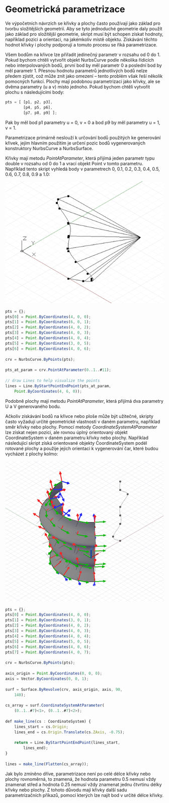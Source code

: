 # Geometrická parametrizace

Ve výpočetních návrzích se křivky a plochy často používají jako základ pro tvorbu složitějších geometrií. Aby se tyto jednoduché geometrie daly použít jako základ pro složitější geometrie, skript musí být schopen získat hodnoty, například pozici a orientaci, na jakémkoliv místě objektu. Získávání těchto hodnot křivky i plochy podporují a tomuto procesu se říká parametrizace.

Všem bodům na křivce lze přiřadit jedinečný parametr v rozsahu od 0 do 1. Pokud bychom chtěli vytvořit objekt NurbsCurve podle několika řídicích nebo interpolovaných bodů, první bod by měl parametr 0 a poslední bod by měl parametr 1. Přesnou hodnotu parametrů jednotlivých bodů nelze předem zjistit, což může znít jako omezení – tento problém však řeší několik pomocných funkcí. Plochy mají podobnou parametrizaci jako křivky, ale se dvěma parametry (u a v) místo jednoho. Pokud bychom chtěli vytvořit plochu s následujícími body:

```js
pts = [ [p1, p2, p3],
        [p4, p5, p6],
        [p7, p8, p9] ];
```

Pak by měl bod p1 parametry u = 0, v = 0 a bod p9 by měl parametry u = 1, v = 1.

Parametrizace primárně neslouží k určování bodů použitých ke generování křivek, jejím hlavním použitím je určení pozic bodů vygenerovaných konstruktory NurbsCurve a NurbsSurface.

Křivky mají metodu *PointAtParameter*, která přijímá jeden parametr typu double v rozsahu od 0 do 1 a vrací objekt Point v tomto parametru. Například tento skript vyhledá body v parametrech 0, 0.1, 0.2, 0.3, 0.4, 0.5, 0.6, 0.7, 0.8, 0.9 a 1.0:

![](images/12-7/GeometricParameterization_01.png)

```js
pts = {};
pts[0] = Point.ByCoordinates(4, 0, 0);
pts[1] = Point.ByCoordinates(6, 0, 1);
pts[2] = Point.ByCoordinates(4, 0, 2);
pts[3] = Point.ByCoordinates(4, 0, 3);
pts[4] = Point.ByCoordinates(4, 0, 4);
pts[5] = Point.ByCoordinates(3, 0, 5);
pts[6] = Point.ByCoordinates(4, 0, 6);

crv = NurbsCurve.ByPoints(pts);

pts_at_param = crv.PointAtParameter(0..1..#11);

// draw Lines to help visualize the points
lines = Line.ByStartPointEndPoint(pts_at_param, 
    Point.ByCoordinates(4, 6, 0));
```

Podobně plochy mají metodu *PointAtParameter*, která přijímá dva parametry U a V generovaného bodu.

Ačkoliv získávání bodů na křivce nebo ploše může být užitečné, skripty často vyžadují určité geometrické vlastnosti v daném parametru, například směr křivky nebo plochy. Pomocí metody *CoordinateSystemAtParameter* lze získat nejen pozici, ale rovnou úplný orientovaný objekt CoordinateSystem v daném parametru křivky nebo plochy. Například následující skript získá orientované objekty CoordinateSystem podél rotované plochy a použije jejich orientaci k vygenerování čar, které budou vycházet z plochy kolmo:

![](images/12-7/GeometricParameterization_02.png)

```js
pts = {};
pts[0] = Point.ByCoordinates(4, 0, 0);
pts[1] = Point.ByCoordinates(3, 0, 1);
pts[2] = Point.ByCoordinates(4, 0, 2);
pts[3] = Point.ByCoordinates(4, 0, 3);
pts[4] = Point.ByCoordinates(4, 0, 4);
pts[5] = Point.ByCoordinates(5, 0, 5);
pts[6] = Point.ByCoordinates(4, 0, 6);
pts[7] = Point.ByCoordinates(4, 0, 7);

crv = NurbsCurve.ByPoints(pts);

axis_origin = Point.ByCoordinates(0, 0, 0);
axis = Vector.ByCoordinates(0, 0, 1);

surf = Surface.ByRevolve(crv, axis_origin, axis, 90,
    140);

cs_array = surf.CoordinateSystemAtParameter(
    (0..1..#7)<1>, (0..1..#7)<2>);

def make_line(cs : CoordinateSystem) { 
	lines_start = cs.Origin;
    lines_end = cs.Origin.Translate(cs.ZAxis, -0.75);
    
    return = Line.ByStartPointEndPoint(lines_start, 
        lines_end);
}

lines = make_line(Flatten(cs_array));
```

Jak bylo zmíněno dříve, parametrizace není po celé délce křivky nebo plochy rovnoměrná, to znamená, že hodnota parametru 0.5 nemusí vždy znamenat střed a hodnota 0.25 nemusí vždy znamenat jednu čtvrtinu délky křivky nebo plochy. Z tohoto důvodu mají křivky další sadu parametrizačních příkazů, pomocí kterých lze najít bod v určité délce křivky.

